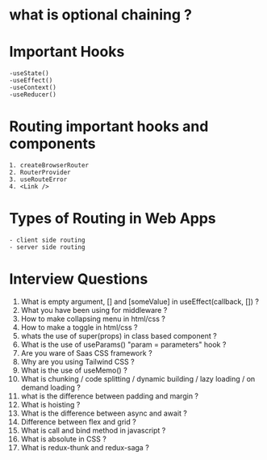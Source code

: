 # what is optional chaining ?

# Important Hooks
    -useState()
    -useEffect()
    -useContext()
    -useReducer()

# Routing important hooks and components
    1. createBrowserRouter
    2. RouterProvider
    3. useRouteError
    4. <Link />

# Types of Routing in Web Apps 
    - client side routing 
    - server side routing 



# Interview Questions
1. What is empty argument, [] and [someValue] in useEffect(callback, []) ?
2. What you have been using for middleware ?
3. How to make collapsing menu in html/css ?
4. How to make a toggle in html/css ?
5. whats the use of super(props) in class based component ?
6. What is the use of useParams() "param = parameters" hook ?
7. Are you ware of Saas CSS framework ?
8. Why are you using Tailwind CSS ?
9. What is the use of useMemo() ?
10. What is chunking / code splitting / dynamic building / lazy loading / on demand loading ?
11. what is the difference between padding and margin ?
12. What is hoisting ?
13. What is the difference between async and await ?
14. Difference between flex and grid ?
15. What is call and bind method in javascript ?
16. What is absolute in CSS ?
17. What is redux-thunk and redux-saga ?


